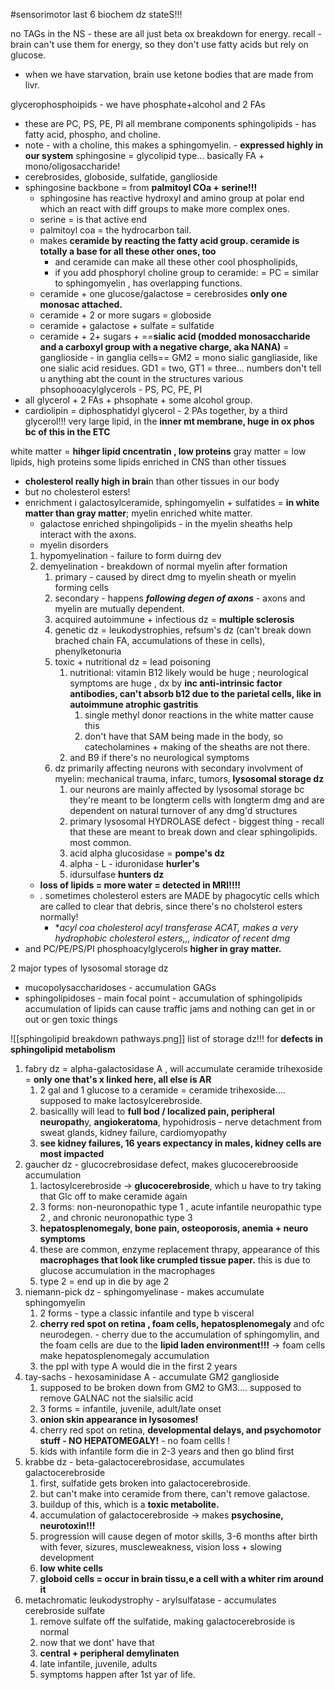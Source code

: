 #sensorimotor 
last 6 biochem dz stateS!!!

no TAGs in the NS - these are all just beta ox breakdown for energy. recall - brain can't use them for energy, so they don't use fatty acids but rely on glucose. 
- when we have starvation,  brain use ketone bodies that are made from livr. 


glycerophosphoipids - we have phosphate+alcohol and 2 FAs 
- these are PC, PS, PE, PI all membrane components
sphingolipids - has fatty acid, phospho, and choline. 
- note - with a choline, this makes a sphingomyelin. - **expressed highly in our system**
sphingosine = glycolipid type... basically FA + mono/oligosaccharide! 
- cerebrosides, globoside, sulfatide, ganglioside
- sphingosine backbone = from **palmitoyl COa + serine!!!**
	- sphingosine has reactive hydroxyl and amino group at polar end which an react with diff groups to make more complex ones. 
	- serine = is that active end 
	- palmitoyl coa = the hydrocarbon tail. 
	- makes **ceramide by reacting the fatty acid group. ceramide is totally a base for all these other ones, too**
		- and ceramide can make all these other cool phospholipids, 
		- if you add phosphoryl choline group to ceramide: = PC = similar to sphingomyelin , has overlapping functions.
	- ceramide + one glucose/galactose = cerebrosides  **only one monosac attached.**
	- ceramide + 2 or more sugars = globoside 
	- ceramide + galactose + sulfate = sulfatide
	- ceramide + 2+ sugars + ==**sialic acid (modded monosaccharide and a carboxyl group with a negative charge, aka NANA)** = ganglioside - in ganglia cells== GM2 = mono sialic gangliaside, like one sialic acid residues. GD1 = two, GT1 = three... numbers don't tell u anything abt the count in the structures 
various phsophooacylglycerols - PS, PC, PE, PI 
- all glycerol + 2 FAs + phsophate + some alcohol group. 
- cardiolipin = diphosphatidyl glycerol - 2 PAs together, by a third glycerol!!! very large lipid, in the **inner mt membrane, huge in ox phos bc of this in the ETC**

white matter = **hihger lipid cncentratin , low proteins**
gray matter = low lipids, high proteins
some lipids enriched in CNS than other tissues
- **cholesterol really high in brai**n than other tissues in our body 
- but no cholesterol esters! 
- enrichment i galactosylceramide, sphingomyelin + sulfatides = **in white matter than gray matter**; myelin enriched white matter. 
	- galactose enriched shpingolipids - in the myelin sheaths help interact with the axons. 
	- myelin disorders
	1. hypomyelination - failure to form duirng dev
	2. demyelination - breakdown of normal myelin after formation 
		1. primary - caused by direct dmg to myelin sheath or myelin forming cells
		2. secondary - happens ***following degen of axons*** - axons and myelin are mutually dependent. 
		3. acquired autoimmune + infectious dz = **multiple sclerosis**
		4. genetic dz = leukodystrophies, refsum's dz (can't break down brached chain FA, accumulations of these in cells), phenylketonuria
		5. toxic + nutritional dz = lead poisoning 
			1. nutritional: vitamin B12 likely would be huge ; neurological symptoms are huge , dx by **inc anti-intrinsic factor antibodies, can't absorb b12 due to the parietal cells, like in autoimmune atrophic gastritis**
				1. single methyl donor reactions in the white matter cause this
				2. don't have that SAM being made in the body, so catecholamines + making of the sheaths are not there. 
			2. and B9 if there's no neurological symptoms 
		6. dz primarily affecting neurons with secondary involvment of myelin: mechanical trauma, infarc, tumors, **lysosomal storage dz**
			1. our neurons are mainly affected by lysosomal storage bc they're meant to be longterm cells with longterm dmg and are dependent on natural turnover of any dmg'd structures
			2. primary lysosomal HYDROLASE defect - biggest thing - recall that these are meant to break down and clear sphingolipids. most common. 
			3. acid alpha glucosidase = **pompe's dz**
			4. alpha - L - iduronidase **hurler's**
			5. idursulfase **hunters dz**
	-  **loss of lipids = more water = detected in MRI!!!!**
	- . sometimes cholesterol esters are MADE by phagocytic cells which are called to clear that debris, since there's no cholsterol esters normally!
		- **acyl coa cholesterol acyl transferase ACAT, makes a very hydrophobic cholesterol esters,,, indicator of recent dmg*
- and PC/PE/PS/PI phosphoacylglycerols **higher in gray matter.**

2 major types of lysosomal storage dz 
- mucopolysaccharidoses - accumulation GAGs 
- sphingolipidoses - main focal point - accumulation of sphingolipids 
accumulation of lipids can cause traffic jams and nothing can get in or out or gen toxic things 

![[sphingolipid breakdown pathways.png]]
list of storage dz!!! for **defects in sphingolipid metabolism**
1. fabry dz = alpha-galactosidase A , will accumulate ceramide trihexoside = **only one that's x linked here, all else is AR**
	1. 2 gal and 1 glucose to a ceramide = ceramide trihexoside.... supposed to make lactosylcerebroside. 
	2. basicallly will lead to **full bod / localized pain, peripheral neuropath**y, **angiokeratoma**, hypohidrosis - nerve detachment from sweat glands, kidney failure, cardiomyopathy 
	3. **see kidney failures, 16 years expectancy in males, kidney cells are most impacted**
2. gaucher dz - glucocrebrosidase defect, makes glucocerebrooside accumulation 
	1. lactosylcerebroside -> **glucocerebroside**, which u have to try taking that Glc off to make ceramide again 
	2. 3 forms: non-neuronopathic type 1 , acute infantile neuropathic type 2 , and chronic neuronopathic type 3 
	3. **hepatosplenomegaly, bone pain, osteoporosis, anemia + neuro symptoms**
	4. these are common, enzyme replacement thrapy, appearance of this **macrophages that look like crumpled tissue paper.** this is due to glucose accumulation in the macrophages 
	5. type 2 = end up in die by age 2 
3. niemann-pick dz - sphingomyelinase - makes accumulate sphingomyelin 
	1. 2 forms - type a classic infantile and type b visceral 
	2. **cherry red spot on retina , foam cells, hepatosplenomegaly** and ofc neurodegen. - cherry due to the accumulation of sphingomylin, and the foam cells are due to the **lipid laden environment!!!** -> foam cells make hepatosplenomegaly accumulation 
	3. the ppl with type A would die in the first 2 years 
4. tay-sachs - hexosaminidase A - accumulate GM2 ganglioside
	1. supposed to be broken down from GM2 to GM3.... supposed to remove GALNAC not the sialsilic acid 
	2. 3 forms = infantile, juvenile, adult/late onset 
	3. **onion skin appearance in lysosomes!**
	4. cherry red spot on retina, **developmental delays, and psychomotor stuff - NO HEPATOMEGALY!** - no foam cellls !
	5. kids with infantile form die in 2-3 years and then go blind first 
5. krabbe dz - beta-galactocerebrosidase, accumulates galactocerebroside 
	1. first, sulfatide gets broken into galactocerebroside. 
	2. but can't make into ceramide from there, can't remove galactose. 
	3. buildup of this, which is a **toxic metabolite.**
	4. accumulation of galactocerebroside -> makes **psychosine, neurotoxin!!!**
	5. progression will cause degen of motor skills, 3-6 months after birth with fever, sizures, muscleweakness, vision loss + slowing development
	6. **low white cells**
	7. **globoid cells = occur in brain tissu,e a cell with a whiter rim around it**
6. metachromatic leukodystrophy - arylsulfatase - accumulates cerebroside sulfate 
	1. remove sulfate off the sulfatide, making galactocerebroside is normal 
	2. now that we dont' have that 
	3. **central + peripheral demylinaten**
	4. late infantile, juvenile, adults
	5. symptoms happen after 1st yar of life. 

